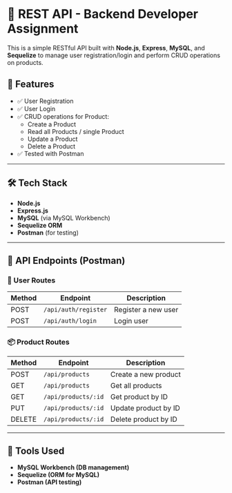 # 🚀 REST API - Backend Developer Assignment

This is a simple RESTful API built with **Node.js**, **Express**, **MySQL**, and **Sequelize** to manage user registration/login and perform CRUD operations on products.

## 📌 Features

- ✅ User Registration
- ✅ User Login
- ✅ CRUD operations for Product:
  - Create a Product
  - Read all Products / single Product
  - Update a Product
  - Delete a Product
- ✅ Tested with Postman

---

## 🛠 Tech Stack

- **Node.js**
- **Express.js**
- **MySQL** (via MySQL Workbench)
- **Sequelize ORM**
- **Postman** (for testing)

---

## 🧪 API Endpoints (Postman)

### 🔐 User Routes
| Method | Endpoint             | Description         |
| ------ | -------------------- | ------------------- |
| POST   | `/api/auth/register` | Register a new user |
| POST   | `/api/auth/login`    | Login user          |



### 📦 Product Routes

| Method | Endpoint            | Description          |
| ------ | ------------------- | -------------------- |
| POST   | `/api/products`     | Create a new product |
| GET    | `/api/products`     | Get all products     |
| GET    | `/api/products/:id` | Get product by ID    |
| PUT    | `/api/products/:id` | Update product by ID |
| DELETE | `/api/products/:id` | Delete product by ID |

---


## 🧰 Tools Used

- **MySQL Workbench (DB management)**
- **Sequelize (ORM for MySQL)**
- **Postman (API testing)**
